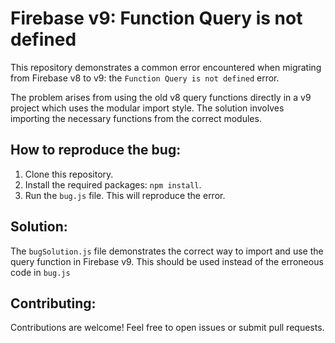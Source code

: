 # Firebase v9: Function Query is not defined

This repository demonstrates a common error encountered when migrating from Firebase v8 to v9: the `Function Query is not defined` error.

The problem arises from using the old v8 query functions directly in a v9 project which uses the modular import style.  The solution involves importing the necessary functions from the correct modules.

## How to reproduce the bug:

1. Clone this repository.
2. Install the required packages: `npm install`.
3. Run the `bug.js` file.  This will reproduce the error.

## Solution:

The `bugSolution.js` file demonstrates the correct way to import and use the query function in Firebase v9.  This should be used instead of the erroneous code in `bug.js`

## Contributing:

Contributions are welcome! Feel free to open issues or submit pull requests.
